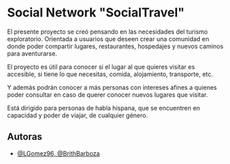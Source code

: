 
# Social Network "SocialTravel"

El presente proyecto se creó pensando en las necesidades del turismo exploratorio.
Orientada a usuarios que deseen crear una comunidad en donde poder
compartir lugares, restaurantes, hospedajes y nuevos caminos para aventurarse.

El proyecto es útil para conocer si el lugar al que quieres visitar es accesible, si tiene lo que necesitas, comida, alojamiento, transporte, etc.

Y además podrán conocer a más personas con intereses afines a quienes poder consultar en caso de querer conocer nuevos lugares que visitar.

Está dirigido para personas de habla hispana, que se encuentren en capacidad y poder de viajar, de cualquier género.
## Autoras

- [@LGomez96, @BrithBarboza](https://github.com/LGomez96/LIM017-social-network)
